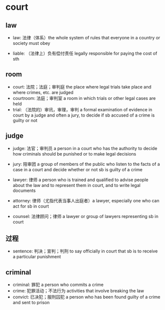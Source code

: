 # court

## law

- law: 法律（体系）the whole system of rules that everyone in a country or society must obey

- liable: （法律上）负有偿付责任 legally responsible for paying the cost of sth

## room

- court: 法院；法庭；审判庭 the place where legal trials take place and where crimes, etc. are judged
- courtroom: 法庭；审判室 a room in which trials or other legal cases are held
- trial: （法院的）审讯，审理，审判 a formal examination of evidence in court by a judge and often a jury, to decide if sb accused of a crime is guilty or not

## judge

- judge: 法官；审判员 a person in a court who has the authority to decide how criminals should be punished or to make legal decisions
- jury: 陪审团 a group of members of the public who listen to the facts of a case in a court and decide whether or not sb is guilty of a crime

- lawyer: 律师 a person who is trained and qualified to advise people about the law and to represent them in court, and to write legal documents
- attorney: 律师（尤指代表当事人出庭者）a lawyer, especially one who can act for sb in court
- counsel: 法律顾问；律师 a lawyer or group of lawyers representing sb in court

## 过程

- sentence: 判决；宣判；判刑 to say officially in court that sb is to receive a particular punishment

## criminal

- criminal: 罪犯 a person who commits a crime
- crime: 犯罪活动；不法行为 activities that involve breaking the law
- convict: 已决犯；服刑囚犯 a person who has been found guilty of a crime and sent to prison







